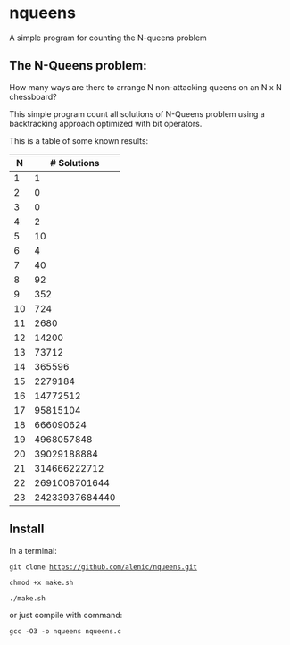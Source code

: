 # nqueens
A simple program for counting the N-queens problem

## The N-Queens problem:
How many ways are there to arrange N non-attacking
queens on an N x N chessboard?

This simple program count all solutions of N-Queens problem using
a backtracking approach optimized with bit operators.

This is a table of some known results:

N    |   # Solutions
------------|------------
1    |   1
2    |   0 
3    |   0 
4    |   2 
5    |   10 
6    |   4 
7    |   40  
8    |   92  
9    |   352 
10   |   724 
11   |   2680  
12   |   14200 
13   |   73712 
14   |   365596
15   |   2279184 
16   |   14772512 
17   |   95815104 
18   |   666090624
19   |   4968057848 
20   |   39029188884
21   |   314666222712
22   |   2691008701644
23   |   24233937684440

## Install

In a terminal:

<code>git clone https://github.com/alenic/nqueens.git</code>

<code>chmod +x make.sh</code>

<code>./make.sh</code>

or just compile with command:

<code>gcc -O3 -o nqueens nqueens.c</code>

